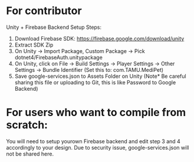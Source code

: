 # For contributor
Unity + Firebase Backend Setup Steps:

1. Download Firebase SDK: https://firebase.google.com/download/unity
2. Extract SDK Zip
3. On Unity -> Import Package, Custom Package -> Pick dotnet4/FirebaseAuth.unitypackage
3. On Unity, click on File -> Build Settings -> Player Settings -> Other Settings -> Bundle Identifier (Set this to: com.TAMU.MediPet)
4. Save google-services.json to Assets Folder on Unity (Note* Be careful sharing this file or uploading to Git, this is like Password to Google Backend)

# For users who want to compile from scratch:
You will need to setup yourown Firebase backend and edit step 3 and 4 accordingly to your design. Due to security issue, google-services.json will not be shared here.
